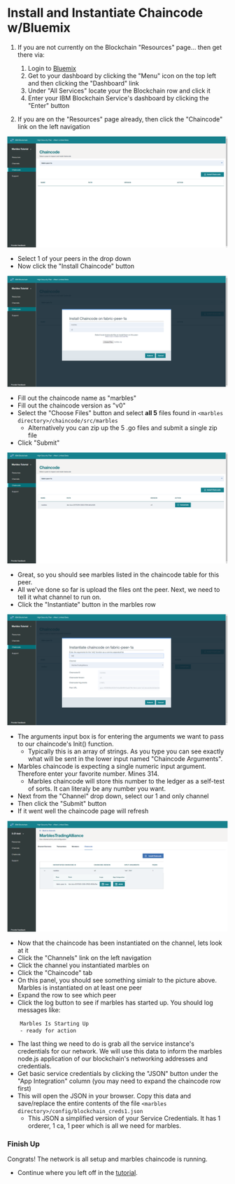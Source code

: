 # Install and Instantiate Chaincode w/Bluemix

1. If you are not currently on the Blockchain "Resources" page... then get there via:
	1. Login to [Bluemix](https://console.ng.bluemix.net) 
	1. Get to your dashboard by clicking the "Menu" icon on the top left and then clicking the "Dashboard" link
	1. Under "All Services" locate your the Blockchain row and click it
	1. Enter your IBM Blockchain Service's dashboard by clicking the "Enter" button

1. If you are on the "Resources" page already, then click the "Chaincode" link on the left navigation

![](/doc_images/9-chaincode.PNG)

- Select 1 of your peers in the drop down
- Now click the "Install Chaincode" button

![](/doc_images/10-install-marbles.PNG)

- Fill out the chaincode name as "marbles"
- Fill out the chaincode version as "v0"
- Select the "Choose Files" button and select **all 5** files found in `<marbles directory>/chaincode/src/marbles`
	- Alternatively you can zip up the 5 .go files and submit a single zip file
- Click "Submit"

![](/doc_images/11-installed-marbles.PNG)

- Great, so you should see marbles listed in the chaincode table for this peer.
- All we've done so far is upload the files ont the peer. Next, we need to tell it what channel to run on.
- Click the "Instantiate" button in the marbles row

![](/doc_images/12-instantiate-marbles.PNG)

- The arguments input box is for entering the arguments we want to pass to our chaincode's Init() function.
	- Typically this is an array of strings.  As you type you can see exactly what will be sent in the lower input named "Chaincode Arguments".
- Marbles chaincode is expecting a single numeric input argument. Therefore enter your favorite number. Mines 314. 
	- Marbles chaincode will store this number to the ledger as a self-test of sorts. It can literaly be any number you want. 
- Next from the "Channel" drop down, select our 1 and only channel
- Then click the "Submit" button
- If it went well the chaincode page will refresh

![](/doc_images/13-instantiated-marbles.PNG)

- Now that the chaincode has been instantiated on the channel, lets look at it
- Click the "Channels" link on the left navigation
- Click the channel you instantiated marbles on
- Click the "Chaincode" tab
- On this panel, you should see something simialr to the picture above.  Marbles is instantiated on at least one peer
- Expand the row to see which peer
- Click the log button to see if marbles has started up. You should log messages like:

```
	Marbles Is Starting Up
 	- ready for action
```

- The last thing we need to do is grab all the service instance's credentials for our network. We will use this data to inform the marbles node.js application of our blockchain's networking addresses and credentials.
- Get basic service credentials by clicking the "JSON" button under the "App Integration" column (you may need to expand the chaincode row first)
- This will open the JSON in your browser. Copy this data and save/replace the entire contents of the file `<marbles directory>/config/blockchain_creds1.json` 
  - This JSON a simplified version of your Service Credentials.  It has 1 orderer, 1 ca, 1 peer which is all we need for marbles.

### Finish Up

Congrats! The network is all setup and marbles chaincode is running. 

- Continue where you left off in the [tutorial](./tutorial_start_here.md#hostmarbles).


